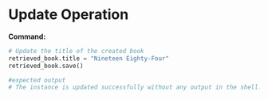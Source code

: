 # Update Operation

**Command:**
```python
# Update the title of the created book
retrieved_book.title = "Nineteen Eighty-Four"
retrieved_book.save()

#expected output
# The instance is updated successfully without any output in the shell.
